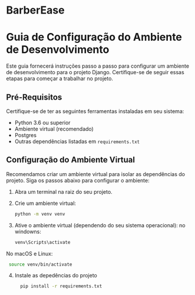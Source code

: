 # BarberEase

# Guia de Configuração do Ambiente de Desenvolvimento

Este guia fornecerá instruções passo a passo para configurar um ambiente de desenvolvimento para o projeto Django. Certifique-se de seguir essas etapas para começar a trabalhar no projeto.

## Pré-Requisitos

Certifique-se de ter as seguintes ferramentas instaladas em seu sistema:

- Python 3.6 ou superior
- Ambiente virtual (recomendado)
- Postgres 
- Outras dependências listadas em `requirements.txt`

## Configuração do Ambiente Virtual

Recomendamos criar um ambiente virtual para isolar as dependências do projeto. Siga os passos abaixo para configurar o ambiente:

1. Abra um terminal na raiz do seu projeto.
2. Crie um ambiente virtual:

   ```bash
   python -m venv venv
   
3. Ative o ambiente virtual (dependendo do seu sistema operacional):
   no windowns:
   ```bash
   venv\Scripts\activate
   
  No macOS e Linux:
   ```bash
    source venv/bin/activate
```

4. Instale as depedências do projeto
   ```bash
     pip install -r requirements.txt

  




